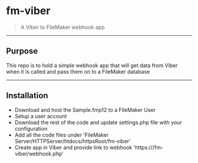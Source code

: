 # fm-viber
> A Viber to FileMaker webhook app

---
## Purpose

This repo is to hold a simple webhook app that will get data from Viber when it is called and pass them on to a FileMaker database

---
## Installation

- Download and host the Sample.fmp12 to a FileMaker User
- Setup a user account
- Download the rest of the code and update settings.php file with your configuration
- Add all the code files under 'FileMaker Server/HTTPServer/htdocs/httpsRoot/fm-viber'
- Create app in Viber and provide link to webhook 'https://<your-host>/fm-viber/webhook.php'
